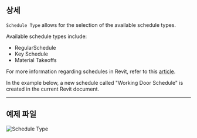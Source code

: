 ## 상세
`Schedule Type` allows for the selection of the available schedule types.

Available schedule types include:
- RegularSchedule
- Key Schedule
- Material Takeoffs

For more information regarding schedules in Revit, refer to this [article](https://help.autodesk.com/view/RVT/2024/ENU/?guid=GUID-73090B70-8A13-4E12-909C-F25D724D5BA7).

In the example below, a new schedule called "Working Door Schedule" is created in the current Revit document.
___
## 예제 파일

![Schedule Type](./DSRevitNodesUI.ScheduleTypes_img.jpg)
